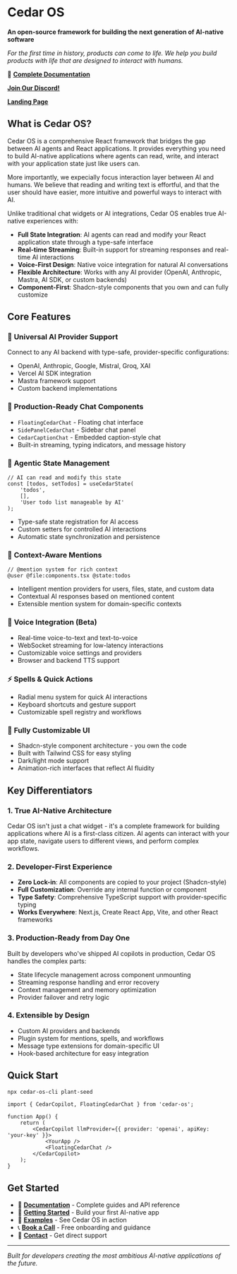 # Cedar OS

**An open-source framework for building the next generation of AI-native software**

_For the first time in history, products can come to life. We help you build products with life that are designed to interact with humans._

📖 **[Complete Documentation](https://docs.cedarcopilot.com)**

**[Join Our Discord!](https://discord.com/invite/tu6XSWnqAb)**

**[Landing Page ](https://cedarcopilot.com/)**

## What is Cedar OS?

Cedar OS is a comprehensive React framework that bridges the gap between AI agents and React applications. It provides everything you need to build AI-native applications where agents can read, write, and interact with your application state just like users can.

More importantly, we expecially focus interaction layer between AI and humans. We believe that reading and writing text is effortful, and that the user should have easier, more intuitive and powerful ways to interact with AI.

Unlike traditional chat widgets or AI integrations, Cedar OS enables true AI-native experiences with:

- **Full State Integration**: AI agents can read and modify your React application state through a type-safe interface
- **Real-time Streaming**: Built-in support for streaming responses and real-time AI interactions
- **Voice-First Design**: Native voice integration for natural AI conversations
- **Flexible Architecture**: Works with any AI provider (OpenAI, Anthropic, Mastra, AI SDK, or custom backends)
- **Component-First**: Shadcn-style components that you own and can fully customize

## Core Features

### 🔌 **Universal AI Provider Support**

Connect to any AI backend with type-safe, provider-specific configurations:

- OpenAI, Anthropic, Google, Mistral, Groq, XAI
- Vercel AI SDK integration
- Mastra framework support
- Custom backend implementations

### 💬 **Production-Ready Chat Components**

- `FloatingCedarChat` - Floating chat interface
- `SidePanelCedarChat` - Sidebar chat panel
- `CedarCaptionChat` - Embedded caption-style chat
- Built-in streaming, typing indicators, and message history

### 🧠 **Agentic State Management**

```tsx
// AI can read and modify this state
const [todos, setTodos] = useCedarState(
	'todos',
	[],
	'User todo list manageable by AI'
);
```

- Type-safe state registration for AI access
- Custom setters for controlled AI interactions
- Automatic state synchronization and persistence

### 🎯 **Context-Aware Mentions**

```tsx
// @mention system for rich context
@user @file:components.tsx @state:todos
```

- Intelligent mention providers for users, files, state, and custom data
- Contextual AI responses based on mentioned content
- Extensible mention system for domain-specific contexts

### 🎤 **Voice Integration (Beta)**

- Real-time voice-to-text and text-to-voice
- WebSocket streaming for low-latency interactions
- Customizable voice settings and providers
- Browser and backend TTS support

### ⚡ **Spells & Quick Actions**

- Radial menu system for quick AI interactions
- Keyboard shortcuts and gesture support
- Customizable spell registry and workflows

### 🎨 **Fully Customizable UI**

- Shadcn-style component architecture - you own the code
- Built with Tailwind CSS for easy styling
- Dark/light mode support
- Animation-rich interfaces that reflect AI fluidity

## Key Differentiators

### **1. True AI-Native Architecture**

Cedar OS isn't just a chat widget - it's a complete framework for building applications where AI is a first-class citizen. AI agents can interact with your app state, navigate users to different views, and perform complex workflows.

### **2. Developer-First Experience**

- **Zero Lock-in**: All components are copied to your project (Shadcn-style)
- **Full Customization**: Override any internal function or component
- **Type Safety**: Comprehensive TypeScript support with provider-specific typing
- **Works Everywhere**: Next.js, Create React App, Vite, and other React frameworks

### **3. Production-Ready from Day One**

Built by developers who've shipped AI copilots in production, Cedar OS handles the complex parts:

- State lifecycle management across component unmounting
- Streaming response handling and error recovery
- Context management and memory optimization
- Provider failover and retry logic

### **4. Extensible by Design**

- Custom AI providers and backends
- Plugin system for mentions, spells, and workflows
- Message type extensions for domain-specific UI
- Hook-based architecture for easy integration

## Quick Start

```bash
npx cedar-os-cli plant-seed
```

```tsx
import { CedarCopilot, FloatingCedarChat } from 'cedar-os';

function App() {
	return (
		<CedarCopilot llmProvider={{ provider: 'openai', apiKey: 'your-key' }}>
			<YourApp />
			<FloatingCedarChat />
		</CedarCopilot>
	);
}
```

## Get Started

- 📖 **[Documentation](https://docs.cedarcopilot.com)** - Complete guides and API reference
- 🚀 **[Getting Started](https://docs.cedarcopilot.com/getting-started/getting-started)** - Build your first AI-native app
- 🎯 **[Examples](https://docs.cedarcopilot.com/introduction/ai-native-experiences)** - See Cedar OS in action
- 📞 **[Book a Call](https://calendly.com/jesse-cedarcopilot/30min)** - Free onboarding and guidance
- 📧 **[Contact](mailto:jesse@cedarcopilot.com)** - Get direct support

---

_Built for developers creating the most ambitious AI-native applications of the future._
